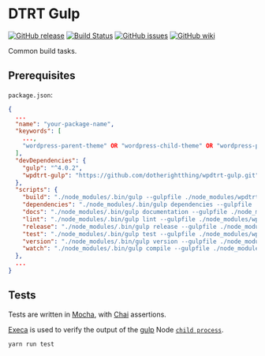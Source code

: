 # DTRT Gulp

[![GitHub release](https://img.shields.io/github/release/dotherightthing/wpdtrt-gulp.svg)](https://github.com/dotherightthing/wpdtrt-gulp/releases) [![Build Status](https://travis-ci.org/dotherightthing/wpdtrt-gulp.svg?branch=master)](https://travis-ci.org/dotherightthing/wpdtrt-gulp) [![GitHub issues](https://img.shields.io/github/issues/dotherightthing/wpdtrt-gulp.svg)](https://github.com/dotherightthing/wpdtrt-gulp/issues) [![GitHub wiki](https://img.shields.io/badge/documentation-wiki-lightgrey.svg)](https://github.com/dotherightthing/wpdtrt-gulp/wiki)

Common build tasks.

## Prerequisites

`package.json`:

```json
{
  ...
  "name": "your-package-name",
  "keywords": [
    ...,
    "wordpress-parent-theme" OR "wordpress-child-theme" OR "wordpress-plugin" OR ""
  ],
  "devDependencies": {
    "gulp": "^4.0.2",
    "wpdtrt-gulp": "https://github.com/dotherightthing/wpdtrt-gulp.git"
  },
  "scripts": {
    "build": "./node_modules/.bin/gulp --gulpfile ./node_modules/wpdtrt-gulp/gulpfile-loader.js --cwd ./",
    "dependencies": "./node_modules/.bin/gulp dependencies --gulpfile ./node_modules/wpdtrt-gulp/gulpfile-loader.js --cwd ./",
    "docs": "./node_modules/.bin/gulp documentation --gulpfile ./node_modules/wpdtrt-gulp/gulpfile-loader.js --cwd ./",
    "lint": "./node_modules/.bin/gulp lint --gulpfile ./node_modules/wpdtrt-gulp/gulpfile-loader.js --cwd ./",
    "release": "./node_modules/.bin/gulp release --gulpfile ./node_modules/wpdtrt-gulp/gulpfile-loader.js --cwd ./",
    "test": "./node_modules/.bin/gulp test --gulpfile ./node_modules/wpdtrt-gulp/gulpfile-loader.js --cwd ./",
    "version": "./node_modules/.bin/gulp version --gulpfile ./node_modules/wpdtrt-gulp/gulpfile-loader.js --cwd ./",
    "watch": "./node_modules/.bin/gulp compile --gulpfile ./node_modules/wpdtrt-gulp/gulpfile-loader.js && gulp watch --gulpfile ./node_modules/wpdtrt-gulp/gulpfile-loader.js --cwd ./"
  },
  ...
}
```

## Tests

Tests are written in [Mocha](https://mochajs.org/), with [Chai](https://www.chaijs.com/) assertions.

[Execa](https://github.com/sindresorhus/execa) is used to verify the output of the [gulp](https://gulpjs.com/) Node [`child process`](https://nodejs.org/api/child_process.html#child_process_child_process).

```bash
yarn run test
```
